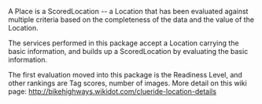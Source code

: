 A Place is a ScoredLocation -- a Location that has been evaluated
against multiple criteria based on the completeness of the data and 
the value of the Location.

The services performed in this package accept a Location carrying
the basic information, and builds up a ScoredLocation by evaluating
the basic information.

The first evaluation moved into this package is the Readiness Level, 
and other rankings are Tag scores, number of images. More detail on 
this wiki page: http://bikehighways.wikidot.com/clueride-location-details